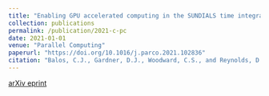 ```yaml
---
title: "Enabling GPU accelerated computing in the SUNDIALS time integration library"
collection: publications
permalink: /publication/2021-c-pc
date: 2021-01-01
venue: "Parallel Computing"
paperurl: "https://doi.org/10.1016/j.parco.2021.102836"
citation: "Balos, C.J., Gardner, D.J., Woodward, C.S., and Reynolds, D.R.. (2021). &quot;Enabling GPU accelerated computing in the SUNDIALS time integration library.&quot; <i>Parallel Computing</i>, 108:102836."
---
```


[arXiv eprint](https://arxiv.org/abs/2011.12984)

